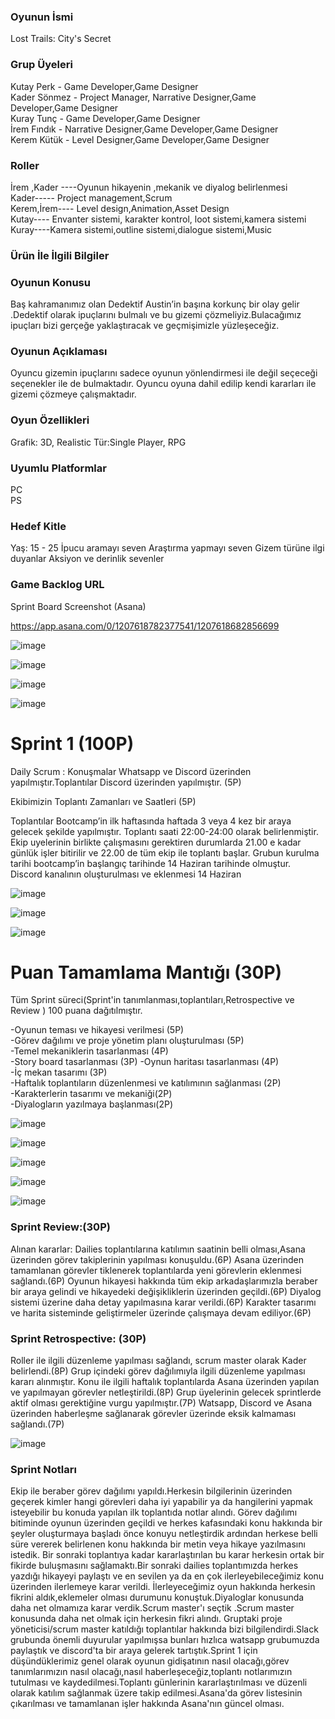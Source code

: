 <h3> Oyunun İsmi </h3>         
Lost Trails: City's Secret       


<h3>Grup Üyeleri</h3>    

Kutay Perk - Game Developer,Game Designer                                                                                                     
Kader Sönmez - Project Manager,  Narrative Designer,Game Developer,Game Designer                                                                                                                                 
Kuray Tunç - Game Developer,Game Designer                                                                                                        
İrem Fındık - Narrative Designer,Game Developer,Game Designer                                          
Kerem Kütük - Level Designer,Game Developer,Game Designer                                                         


<h3> Roller </h3>  

İrem ,Kader ----Oyunun hikayenin ,mekanik ve diyalog  belirlenmesi                                                                                                                                                  
Kader----- Project management,Scrum                                                                                                                                                
Kerem,İrem---- Level design,Animation,Asset Design                                                                                                                                           
Kutay---- Envanter sistemi, karakter kontrol, loot sistemi,kamera sistemi                                                                                                                                           
Kuray----Kamera sistemi,outline sistemi,dialogue sistemi,Music                                                    


<h3>Ürün İle İlgili Bilgiler </h3>    

<h3> Oyunun Konusu </h3> 
Baş kahramanımız olan Dedektif Austin’in başına korkunç bir olay gelir .Dedektif olarak ipuçlarını bulmalı ve bu gizemi çözmeliyiz.Bulacağımız ipuçları bizi gerçeğe yaklaştıracak ve geçmişimizle yüzleşeceğiz.  

<h3>Oyunun Açıklaması </h3>
Oyuncu gizemin ipuçlarını sadece oyunun yönlendirmesi ile değil seçeceği seçenekler ile de bulmaktadır. Oyuncu oyuna dahil edilip kendi kararları ile gizemi çözmeye çalışmaktadır.  

<h3>Oyun Özellikleri </h3> 
Grafik: 3D, Realistic    
Tür:Single Player, RPG                               

<h3>Uyumlu Platformlar</h3>

PC                                                                                               
PS                                                                                                                    

<h3>Hedef Kitle </h3>
Yaş: 15 - 25
İpucu aramayı seven   
Araştırma yapmayı seven  
Gizem türüne ilgi duyanlar
Aksiyon ve derinlik sevenler  

<h3>Game Backlog URL </h3>   

Sprint Board Screenshot (Asana)

https://app.asana.com/0/1207618782377541/1207618682856699    

![image](https://github.com/Ktyprk/OUA_Bootcamp_G33/assets/81100263/d065a762-83c2-4fb5-9bdd-765ac160e36a)

![image](https://github.com/Ktyprk/OUA_Bootcamp_G33/assets/96494067/ef8a7735-a0ef-4882-9edc-c0feefc61af1)
 
![image](https://github.com/Ktyprk/OUA_Bootcamp_G33/assets/96494067/525e941d-0ee3-482a-a67d-b7ea87bd923b)

![image](https://github.com/Ktyprk/OUA_Bootcamp_G33/assets/96494067/c8aeb8c5-c7cc-4ff9-9d93-8878e7f004a1)


<h1> Sprint 1 (100P)</h1>                                             

Daily Scrum : Konuşmalar Whatsapp ve Discord üzerinden yapılmıştır.Toplantılar Discord üzerinden yapılmıştır. (5P)

Ekibimizin Toplantı Zamanları ve Saatleri (5P)

Toplantılar Bootcamp’in  ilk haftasında haftada 3 veya 4 kez bir araya gelecek şekilde yapılmıştır. Toplantı saati 22:00-24:00 olarak belirlenmiştir.    
Ekip uyelerinin birlikte çalışmasını gerektiren durumlarda 21.00 e kadar günlük işler bitirilir ve 22.00 de tüm ekip ile toplantı başlar.
Grubun kurulma tarihi bootcamp’in başlangıç tarihinde 14 Haziran tarihinde olmuştur.          
Discord kanalının oluşturulması ve eklenmesi 14 Haziran   

![image](https://github.com/Ktyprk/OUA_Bootcamp_G33/assets/81100263/6a03bc63-a17c-44d1-9cb6-5b8360cdf3c9)

![image](https://github.com/Ktyprk/OUA_Bootcamp_G33/assets/96494067/4572faaf-2f60-41ab-bdb0-432fd7272dec)

![image](https://github.com/Ktyprk/OUA_Bootcamp_G33/assets/96494067/56ac5b9d-5a72-489d-ad8e-ff6a5c0e6f92)

<h1> Puan Tamamlama Mantığı (30P) </h1>  

Tüm Sprint süreci(Sprint'in tanımlanması,toplantıları,Retrospective ve Review ) 100 puana dağıtılmıştır.  

  -Oyunun teması ve hikayesi verilmesi (5P)  
  -Görev dağılımı ve proje yönetim planı oluşturulması (5P)  
  -Temel mekaniklerin tasarlanması (4P)   
  -Story board tasarlanması (3P) 
  -Oynun haritası tasarlanması (4P)   
  -İç mekan tasarımı (3P)  
  -Haftalık toplantıların düzenlenmesi ve katılımının sağlanması (2P)    
  -Karakterlerin tasarımı ve mekaniği(2P)    
  -Diyalogların yazılmaya başlanması(2P)  



![image](https://github.com/Ktyprk/OUA_Bootcamp_G33/assets/81100263/41711763-533a-4cc4-bd99-4b3b23b619bf)

![image](https://github.com/Ktyprk/OUA_Bootcamp_G33/assets/81100263/7c470854-55fd-4eec-b9b0-bb443c5d9979)

![image](https://github.com/Ktyprk/OUA_Bootcamp_G33/assets/81100263/926d4cbe-e76a-41ad-8b5f-9f76ba7407a9)

![image](https://github.com/Ktyprk/OUA_Bootcamp_G33/assets/96494067/26d2e9f1-25fd-4539-bd0f-4c6a107f4b53)

![image](https://github.com/Ktyprk/OUA_Bootcamp_G33/assets/96494067/fa59295b-dfa9-4286-a9aa-d6ebd7d6a514)


<h3>Sprint Review:(30P) </h3>

Alınan kararlar: Dailies toplantılarına katılımın saatinin belli olması,Asana üzerinden görev takiplerinin yapılması konuşuldu.(6P)
                 Asana üzerinden tamamlanan görevler tiklenerek toplantılarda yeni görevlerin eklenmesi sağlandı.(6P)
                 Oyunun hikayesi hakkında tüm ekip arkadaşlarımızla beraber bir araya gelindi ve hikayedeki değişikliklerin üzerinden geçildi.(6P)
                 Diyalog sistemi üzerine daha detay yapılmasına karar verildi.(6P)
                 Karakter tasarımı ve harita sisteminde geliştirmeler üzerinde çalışmaya devam ediliyor.(6P)

<h3>Sprint Retrospective: (30P) </h3>

Roller ile ilgili düzenleme yapılması sağlandı, scrum master olarak Kader belirlendi.(8P)
Grup içindeki görev dağılımıyla ilgili düzenleme yapılması kararı alınmıştır. Konu ile ilgili haftalık toplantılarda Asana üzerinden yapılan ve yapılmayan görevler netleştirildi.(8P)
Grup üyelerinin gelecek sprintlerde aktif olması gerektiğine vurgu yapılmıştır.(7P)
Watsapp, Discord ve Asana üzerinden haberleşme sağlanarak görevler üzerinde eksik kalmaması sağlandı.(7P)

![image](https://github.com/Ktyprk/OUA_Bootcamp_G33/assets/96494067/a5adc513-78c2-47d6-9d00-b8a471a027cf)


<h3>Sprint Notları </h3>

Ekip ile beraber görev dağılımı yapıldı.Herkesin bilgilerinin üzerinden geçerek kimler hangi görevleri daha iyi yapabilir ya da hangilerini yapmak isteyebilir bu konuda yapılan ilk toplantıda notlar alındı. Görev dağılımı bitiminde oyunun üzerinden geçildi ve herkes kafasındaki konu hakkında bir şeyler oluşturmaya başladı önce konuyu netleştirdik ardından herkese belli süre vererek belirlenen konu hakkında bir metin veya hikaye yazılmasını istedik. Bir sonraki toplantıya kadar kararlaştırılan bu karar herkesin ortak bir fikirde buluşmasını sağlamaktı.Bir sonraki dailies toplantımızda herkes yazdığı hikayeyi paylaştı ve en sevilen ya da en çok ilerleyebileceğimiz konu üzerinden ilerlemeye karar verildi. İlerleyeceğimiz oyun hakkında herkesin fikrini aldık,eklemeler olması durumunu konuştuk.Diyaloglar konusunda daha net olmamıza karar verdik.Scrum master'ı seçtik .Scrum master konusunda daha net olmak  için herkesin fikri alındı. Gruptaki proje yöneticisi/scrum master katıldığı toplantılar hakkında bizi bilgilendirdi.Slack grubunda önemli duyurular yapılmışsa bunları hızlıca watsapp grubumuzda paylaştık ve discord'ta bir araya gelerek tartıştık.Sprint 1 için düşündüklerimiz genel olarak oyunun gidişatının nasıl olacağı,görev tanımlarımızın nasıl olacağı,nasıl haberleşeceğiz,toplantı notlarımızın tutulması ve kaydedilmesi.Toplantı günlerinin kararlaştırılması ve düzenli olarak katılım sağlanmak üzere takip edilmesi.Asana'da görev listesinin çıkarılması ve tamamlanan işler hakkında Asana'nın güncel olması.

